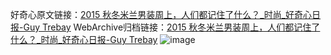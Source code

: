 好奇心原文链接：[2015 秋冬米兰男装周上，人们都记住了什么？_时尚_好奇心日报-Guy Trebay](https://www.qdaily.com/articles/5487.html)
WebArchive归档链接：[2015 秋冬米兰男装周上，人们都记住了什么？_时尚_好奇心日报-Guy Trebay](http://web.archive.org/web/20190623164853/https://www.qdaily.com/articles/5487.html)
![image](http://ww3.sinaimg.cn/large/007d5XDply1g3wh9u9mbjj30u067bhdt)